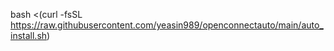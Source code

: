 bash <(curl -fsSL https://raw.githubusercontent.com/yeasin989/openconnectauto/main/auto_install.sh)
